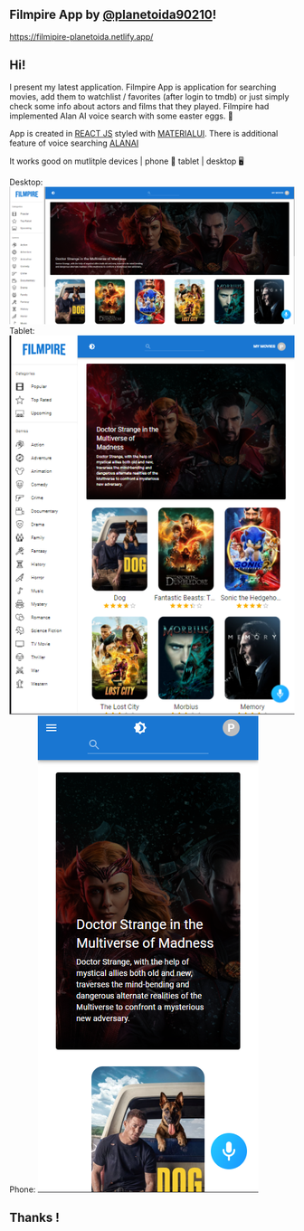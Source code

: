 ## Filmpire App by [@planetoida90210](http://github.com/planetoida90210)!

https://filmipire-planetoida.netlify.app/

## Hi! 

I present my latest application. Filmpire App is application for searching movies, add them to watchlist / favorites (after login to tmdb)
or just simply check some info about actors and films that they played. Filmpire had implemented Alan AI voice search with some easter eggs. 🥚

App is created in [REACT JS](https://reactjs.org/) styled with [MATERIALUI](https://mui.com/). There is additional feature of voice searching [ALANAI](https://alan.app/)

It works good on mutlitple devices | phone 📱 tablet | desktop 🖥️

Desktop:
![src/assets/large_device.png](src/assets/large_device.png)
Tablet:
![src/assets/tablet.png](src/assets/tablet.png)
Phone:
![src/assets/iphone.png](src/assets/iphone.png)


## Thanks !
